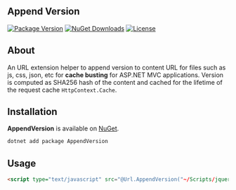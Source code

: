 ## Append Version
[![Package Version](https://img.shields.io/nuget/v/AppendVersion?label=Latest%20Version)](https://www.nuget.org/packages/AppendVersion/)
[![NuGet Downloads](https://img.shields.io/nuget/dt/AppendVersion?label=Downloads)](https://www.nuget.org/packages/AppendVersion/)
[![License](https://img.shields.io/badge/License-MIT-green.svg)](https://github.com/hancheester/append-version/blob/master/LICENSE)

## About
An URL extension helper to append version to content URL for files such as js, css, json, etc for **cache busting** for ASP.NET MVC applications. Version is computed as SHA256 hash of the content and cached for the lifetime of the request cache `HttpContext.Cache`.

## Installation
**AppendVersion** is available on [NuGet](https://www.nuget.org/packages/AppendVersion).
```sh
dotnet add package AppendVersion
```
## Usage
```html
<script type="text/javascript" src="@Url.AppendVersion("~/Scripts/jquery.validate.js")"></script>
```
